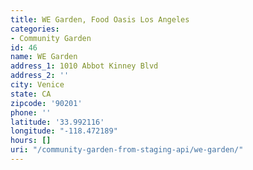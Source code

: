 ```yaml
---
title: WE Garden, Food Oasis Los Angeles
categories:
- Community Garden
id: 46
name: WE Garden
address_1: 1010 Abbot Kinney Blvd
address_2: ''
city: Venice
state: CA
zipcode: '90201'
phone: ''
latitude: '33.992116'
longitude: "-118.472189"
hours: []
uri: "/community-garden-from-staging-api/we-garden/"
---
```


